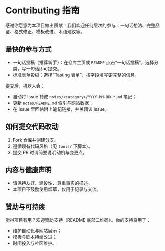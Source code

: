 # Contributing 指南

感谢你愿意为本项目做出贡献！我们欢迎任何层次的参与：一句话想法、完整品鉴、格式修正、模板改进、术语建议等。

## 最快的参与方式
- 一句话投稿（推荐新手）：在仓库主页或 `README` 点击“一句话投稿”，选择分类，写一句话即可提交。
- 标准表单投稿：选择“Tasting 表单”，按字段填写更完整的信息。

提交后，机器人会：
- 自动将 Issue 转成 `notes/<category>/YYYY-MM-DD-*.md` 笔记；
- 更新 `notes/README.md` 索引与网站数据；
- 在 Issue 里回帖附上笔记链接，并关闭该 Issue。

## 如何提交代码改动
1. Fork 仓库并创建分支。
2. 遵循现有代码风格（见 `tools/` 下脚本）。
3. 提交 PR 时请简要说明动机与变更点。

## 内容与健康声明
- 请保持友好、建设性、尊重事实的描述。
- 本项目不鼓励使用烟草，仅用于记录与交流。

## 赞助与可持续
觉得项目有用？欢迎赞助支持（README 底部二维码）。你的支持将用于：
- 维护自动化与网站展示；
- 模板与脚本持续改进；
- 时间投入与社区维护。
